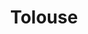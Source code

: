 ---
title: Tolouse
date: 
draft: false

# descripcion
description : Círculo con lapislázuli

materials: Plata 925

color: Plateado

dimensions: 1,2cm

code: 01-04-0133

type: "Aros"

categories: []

price: $2.100,00

# Images
# first image will be shown in the product page
images:
  # - image: "images/path_to_image"
  # La ubicacion de las imagenes es imagenes/Aros/Aros.Piedras/01-04-0133-tolouse
  - image: "./images/aros/piedras/01-04-0133-circulo-con-lapislazuli_a.jpeg"
  - image: "./images/aros/piedras/01-04-0133-circulo-con-lapislazuli_b.jpeg"
---